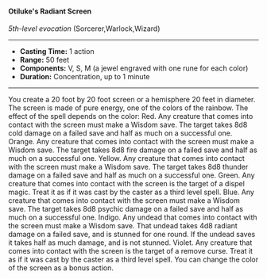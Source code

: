 #### Otiluke's Radiant Screen
*5th-level evocation* (Sorcerer,Warlock,Wizard)
___
- **Casting Time:** 1 action
- **Range:** 50 feet
- **Components:** V, S, M (a jewel engraved with one rune for each color)
- **Duration:** Concentration, up to 1 minute
---
You create a 20 foot by 20 foot screen or a
hemisphere 20 feet in diameter. The screen is made
of pure energy, one of the colors of the rainbow.
The effect of the spell depends on the color:
Red. Any creature that comes into contact with
the screen must make a Wisdom save. The target
takes 8d8 cold damage on a failed save and half as
much on a successful one.
Orange.  Any creature that comes into contact
with the screen must make a Wisdom save. The
target takes 8d8 fire damage on a failed save and
half as much on a successful one.
Yellow. Any creature that comes into contact with the screen must make a Wisdom save. The
target takes 8d8 thunder damage on a failed save
and half as much on a successful one.
Green. Any creature that comes into contact with
the screen is the target of a dispel magic. Treat it as
if it was cast by the caster as a third level spell.
Blue. Any creature that comes into contact with
the screen must make a Wisdom save. The target
takes 8d8 psychic damage on a failed save and half
as much on a successful one.
Indigo. Any undead that comes into contact with
the screen must make a Wisdom save. That undead
takes 4d8 radiant damage on a failed save, and is
stunned for one round. If the undead saves it takes
half as much damage, and is not stunned.
Violet. Any creature that comes into contact with
the screen is the target of a remove curse. Treat it as
if it was cast by the caster as a third level spell.
You can change the color of the screen as a bonus
action.
